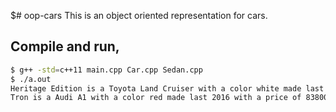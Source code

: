 $# oop-cars
This is an object oriented representation for cars.  
## Compile and run,
```bash
$ g++ -std=c++11 main.cpp Car.cpp Sedan.cpp
$ ./a.out
Heritage Edition is a Toyota Land Cruiser with a color white made last 2017 with a price of 87745.
Tron is a Audi A1 with a color red made last 2016 with a price of 83800.
```

